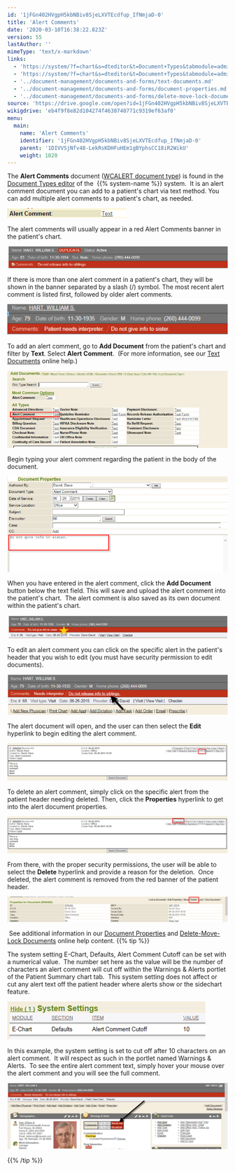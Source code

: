 ```yaml
---
id: '1jFGn402HVgpH5kbNBiv8SjeLXVTEcdfup_IfNmjaD-0'
title: 'Alert Comments'
date: '2020-03-10T16:38:22.823Z'
version: 55
lastAuthor: ''
mimeType: 'text/x-markdown'
links:
  - 'https://system/?f=chart&s=dteditor&t=Document+Types&tabmodule=admin&dtopp=dtview&dtsopp=dt_val&doc_type=WCALERT'
  - 'https://system/?f=chart&s=dteditor&t=Document+Types&tabmodule=admin&tabselect=Document+Types'
  - '../document-management/documents-and-forms/text-documents.md'
  - '../document-management/documents-and-forms/document-properties.md'
  - '../document-management/documents-and-forms/delete-move-lock-documents.md'
source: 'https://drive.google.com/open?id=1jFGn402HVgpH5kbNBiv8SjeLXVTEcdfup_IfNmjaD-0'
wikigdrive: 'eb4f9f8e82d104274f4630740771c9319ef63af0'
menu:
  main:
    name: 'Alert Comments'
    identifier: '1jFGn402HVgpH5kbNBiv8SjeLXVTEcdfup_IfNmjaD-0'
    parent: '1DIVVSjNfv48-LekRsKDHFuHEm1gBYphsCC18iR2WikU'
    weight: 1020
---
```

The **Alert Comments** document ([WCALERT document type](https://system/?f=chart&s=dteditor&t=Document+Types&tabmodule=admin&dtopp=dtview&dtsopp=dt_val&doc_type=WCALERT)) is found in the [Document Types editor](https://system/?f=chart&s=dteditor&t=Document+Types&tabmodule=admin&tabselect=Document+Types) of the  {{% system-name %}} system.  It is an alert comment document you can add to a patient's chart via text method. You can add multiple alert comments to a patient's chart, as needed.

![](alert-comments.assets/100002010000011100000016DFE3BA01F9AD0B56.png)

The alert comments will usually appear in a red Alert Comments banner in the patient's chart.

![](alert-comments.assets/10000201000003D400000061DBA3C6648EEBE1AE.png)

If there is more than one alert comment in a patient's chart, they will be shown in the banner separated by a slash (/) symbol. The most recent alert comment is listed first, followed by older alert comments.

![](alert-comments.assets/1000020100000262000000541181F9CA4F0B02A6.png)

To add an alert comment, go to **Add Document** from the patient's chart and filter by **Text**.
Select **Alert Comment**.  (For more information, see our [Text Documents](../document-management/documents-and-forms/text-documents.md) online help.)

![](alert-comments.assets/100002010000039A000001438C8F8B5F6EC0F765.png)

Begin typing your alert comment regarding the patient in the body of the document.

![](alert-comments.assets/100002010000033C00000166A3F992B7FB807A5D.png)

When you have entered in the alert comment, click the **Add Document** button below the text field. This will save and upload the alert comment into the patient's chart.  The alert comment is also saved as its own document within the patient's chart.

![](alert-comments.assets/10000201000002E10000004DEA999DF758AA0615.png)

To edit an alert comment you can click on the specific alert in the patient's header that you wish to edit (you must have security permission to edit documents).

![](alert-comments.assets/10000201000002D0000000842D183945DA079405.png)

The alert document will open, and the user can then select the **Edit** hyperlink to begin editing the alert comment.

![](alert-comments.assets/1000020100000546000000E39F472941AAF482EC.png)

To delete an alert comment, simply click on the specific alert from the patient header needing deleted. Then, click the **Properties** hyperlink to get into the alert document properties.

![](alert-comments.assets/1000020100000546000000E3E2FCC68AE7C50D7C.png)

From there, with the proper security permissions, the user will be able to select the **Delete** hyperlink and provide a reason for the deletion.  Once deleted, the alert comment is removed from the red banner of the patient header.

![](alert-comments.assets/10000201000005550000009DDA1B84614ACD3D09.png)

 See additional information in our [Document Properties](../document-management/documents-and-forms/document-properties.md) and [Delete-Move-Lock Documents](../document-management/documents-and-forms/delete-move-lock-documents.md) online help content.
{{% tip %}}

The system setting E-Chart, Defaults, Alert Comment Cutoff can be set with a numerical value.  The number set here as the value will be the number of characters an alert comment will cut off within the Warnings & Alerts portlet of the Patient Summary chart tab.  This system setting does not affect or cut any alert text off the patient header where alerts show or the sidechart feature.

![](alert-comments.assets/10000201000001C5000000575B63BA10FA6CA865.png)

In this example, the system setting is set to cut off after 10 characters on an alert comment.  It will respect as such in the portlet named Warnings & Alerts.  To see the entire alert comment text, simply hover your mouse over the alert comment and you will see the full comment.

![](alert-comments.assets/10000201000004C20000016C3199B6A690BC6B99.png)


{{% /tip %}}


